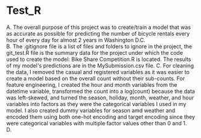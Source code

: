 # Test_R
A. The overall purpose of this project was to create/train a model that was as accurate as possible for predicting the number of 
  bicycle rentals every hour of every day for almost 2 years in Washington D.C.   
B. The .gitignore file is a list of files and folders to ignore in the project, the git_test.R file is the summary data for the project under which the code used to create the model: Bike Share Competition.R is located. The results of my model's predictions are in the MySubmission.csv file. 
C. For cleaning the data, I removed the casual and registered variables as it was easier to create a model based on the overall count without their sub-counts. For feature engineering, I created the hour and month variables from the datetime variable, transformed the count into a log(count) because the data was left-skewed, and turned the season, holiday, month, weather, and hour variables into factors as they were the categorical variables I used in my model. I also created dummy variables for season amd weather and encoded them using both one-hot encoding and target encoding since they were categorical variables with multiple factor values other than 0 and 1.   
D. 
